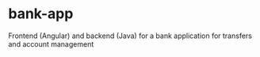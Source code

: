 # bank-app
Frontend (Angular) and backend (Java) for a bank application for transfers and account management
